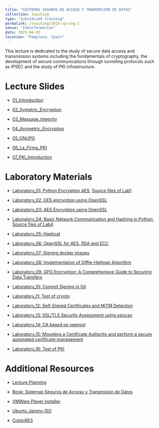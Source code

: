 ```yaml
---
title: "SISTEMAS SEGUROS DE ACCESO Y TRANSMISION DE DATOS"
collection: teaching
type: "Subsidized training"
permalink: /teaching/2025-spring-1
venue: "Inkorformacion"
date: 2025-04-03
location: "Pamplona, Spain"
---
```


This lecture is dedicated to the study of secure data access and transmission systems including the fundamentals of cryptography, the development of secure communications through tunneling protocols such as IPSEC and the study of PKI infrastructure.

Lecture Slides
======
- [01_Introduction](https://sfl0r3nz05.github.io/files/slides/01_INTRODUCTION.pdf)

- [02_Symetric_Encryption](https://sfl0r3nz05.github.io/files/slides/02_SYMETRIC_ENCRYPTION.pdf)

- [03_Message_Integrity](https://sfl0r3nz05.github.io/files/slides/03_MESSAGE_INTEGRITY.pdf)

- [04_Asymetric_Encryption](https://sfl0r3nz05.github.io/files/slides/04_ASYMETRIC_ENCRYPTION.pdf)

- [05_GNUPG](https://sfl0r3nz05.github.io/files/slides/05_GNUPG.pdf)

- [06_La_Firma_PKI](https://sfl0r3nz05.github.io/files/slides/06_LA_FIRMA_PKI.pdf)

- [07_PKI_Introduction](https://sfl0r3nz05.github.io/files/slides/07_PKI_Introduction.pdf)

Laboratory Materials
======

- [Laboratory_01: Python Encryption AES](https://sfl0r3nz05.github.io/files/labs/Laboratory_01.pdf), [Source files of Lab1](https://github.com/sfl0r3nz05/Lectures_Lab/tree/master/Secure_Access_Systems_and_Data_Transmission/lab1/lab1.md)

- [Laboratory_02: DES encryption using OpenSSL](https://sfl0r3nz05.github.io/files/labs/Laboratory_02.pdf)

- [Laboratory_03: AES Encryption using OpenSSL](https://sfl0r3nz05.github.io/files/labs/Laboratory_03.pdf)

- [Laboratory_04: Basic Network Communication and Hashing in Python](https://sfl0r3nz05.github.io/files/labs/Laboratory_04.pdf), [Source files of Lab4](https://github.com/sfl0r3nz05/Lectures_Lab/tree/master/Secure_Access_Systems_and_Data_Transmission/lab4/lab4.md)

- [Laboratory_05: Hashcat](https://sfl0r3nz05.github.io/files/labs/Laboratory_05.pdf)

- [Laboratory_06: OpenSSL for AES, RSA and ECC](https://sfl0r3nz05.github.io/files/labs/Laboratory_06.pdf)

- [Laboratory_07: Signing docker images](https://sfl0r3nz05.github.io/files/labs/Laboratory_07.pdf)

- [Laboratory_08: Implementation of Diffie-Hellman Algorithm](https://sfl0r3nz05.github.io/files/labs/Laboratory_08.pdf)

- [Laboratory_09: GPG Encryption: A Comprehensive Guide to Securing Data Transfers](https://sfl0r3nz05.github.io/files/labs/Laboratory_09.pdf)

- [Laboratory_10: Commit Signing in Git](https://sfl0r3nz05.github.io/files/labs/Laboratory_10.pdf)

- [Laboratory_11: Test of crypto](https://forms.gle/TQnMCPsZ6xFjfWre7)

- [Laboratory_12: Self-Signed Certificates and MiTM Detection](https://sfl0r3nz05.github.io/files/labs/Laboratory_12.pdf)

- [Laboratory_13: SSL/TLS Security Assessment using sslscan](https://sfl0r3nz05.github.io/files/labs/Laboratory_13.pdf)

- [Laboratory_14: CA based on openssl](https://sfl0r3nz05.github.io/files/labs/Laboratory_14.pdf)

- [Laboratory_15: Mounting a Certificate Authority and perform a secure automated certificate management](https://sfl0r3nz05.github.io/files/labs/Laboratory_15.pdf)

- [Laboratory_16: Test of PKI](https://forms.gle/LVDBiT5PNovznpWQA)

Additional Resources
======

- [Lecture Planning](https://sfl0r3nz05.github.io/files/resources/planning.pdf)

- [Book: Sistemas Seguros de Acceso y Transmisión de Datos](https://sfl0r3nz05.github.io/files/resources/Sistemas_Seguros_de_Acceso_y_Trans._de_Datos_(MF0489_3).pdf)

- [VMWare Player installer](https://www.techspot.com/downloads/1969-vmware-player.html)

- [Ubuntu Jammy ISO](https://releases.ubuntu.com/jammy)

- [CriptoRES](https://sfl0r3nz05.github.io/files/resources/CriptoRES.zip)